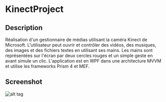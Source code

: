 # KinectProject

## Description

Réalisation d'un gestionnaire de médias utilisant la caméra Kinect de Microsoft.
L'utilisateur peut ouvrir et contrôler des vidéos, des musiques, des images et des fichiers textes en utilisant ses mains.
Les mains sont représentées sur l'écran par deux cercles rouges et un simple geste en avant simule un clic.
L'application est en WPF dans une architecture MVVM et utilise les frameworks Prism 4 et MEF. 

## Screenshot

![alt tag](https://raw.githubusercontent.com/Softcadbury/EPortfolio/master/EPortfolio/Content/Images/preview/kinect.png)
